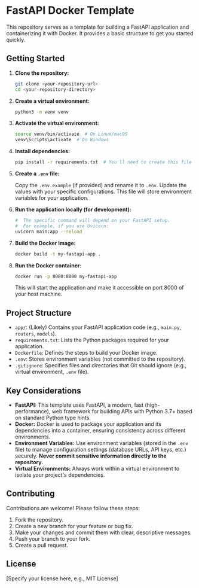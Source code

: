 # FastAPI Docker Template

This repository serves as a template for building a FastAPI application and containerizing it with Docker.  It provides a basic structure to get you started quickly.

## Getting Started

1.  **Clone the repository:**

    ```bash
    git clone <your-repository-url>
    cd <your-repository-directory>
    ```

2.  **Create a virtual environment:**

    ```bash
    python3 -m venv venv
    ```

3.  **Activate the virtual environment:**

    ```bash
    source venv/bin/activate  # On Linux/macOS
    venv\Scripts\activate  # On Windows
    ```

4.  **Install dependencies:**

    ```bash
    pip install -r requirements.txt  # You'll need to create this file
    ```

5.  **Create a `.env` file:**

    Copy the `.env.example` (if provided) and rename it to `.env`.  Update the values with your specific configurations.  This file will store environment variables for your application.

6.  **Run the application locally (for development):**

    ```bash
    #  The specific command will depend on your FastAPI setup.  
    #  For example, if you use Uvicorn:
    uvicorn main:app --reload  
    ```

7.  **Build the Docker image:**

    ```bash
    docker build -t my-fastapi-app .
    ```

8.  **Run the Docker container:**

    ```bash
    docker run -p 8000:8000 my-fastapi-app
    ```

    This will start the application and make it accessible on port 8000 of your host machine.

## Project Structure

*   `app/`:  (Likely) Contains your FastAPI application code (e.g., `main.py`, `routers`, `models`).
*   `requirements.txt`: Lists the Python packages required for your application.
*   `Dockerfile`: Defines the steps to build your Docker image.
*   `.env`: Stores environment variables (not committed to the repository).
*   `.gitignore`: Specifies files and directories that Git should ignore (e.g., virtual environment, `.env` file).

## Key Considerations

*   **FastAPI:**  This template uses FastAPI, a modern, fast (high-performance), web framework for building APIs with Python 3.7+ based on standard Python type hints.
*   **Docker:** Docker is used to package your application and its dependencies into a container, ensuring consistency across different environments.
*   **Environment Variables:**  Use environment variables (stored in the `.env` file) to manage configuration settings (database URLs, API keys, etc.) securely.  **Never commit sensitive information directly to the repository.**
*   **Virtual Environments:**  Always work within a virtual environment to isolate your project's dependencies.

## Contributing

Contributions are welcome! Please follow these steps:

1.  Fork the repository.
2.  Create a new branch for your feature or bug fix.
3.  Make your changes and commit them with clear, descriptive messages.
4.  Push your branch to your fork.
5.  Create a pull request.

## License

[Specify your license here, e.g., MIT License]
